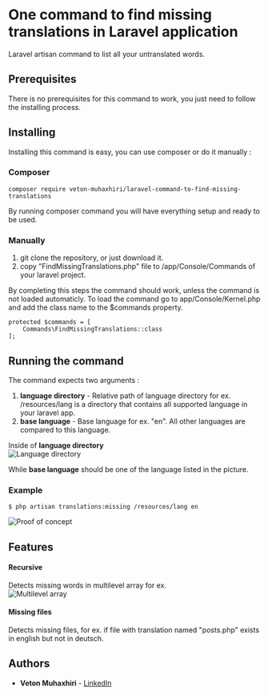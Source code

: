 # One command to find missing translations in Laravel application

Laravel artisan command to list all your untranslated words. 

## Prerequisites

There is no prerequisites for this command to work, you just need to follow the installing process.

## Installing

Installing this command is easy, you can use composer or do it manually :
### Composer

```
composer require veton-muhaxhiri/laravel-command-to-find-missing-translations
```
By running composer command you will have everything setup and ready to be used.

### Manually
1. git clone the repository, or just download it.
2. copy "FindMissingTranslations.php" file to /app/Console/Commands of your laravel project.

By completing this steps the command should work, unless the command is not loaded automaticly.
To load the command go to app/Console/Kernel.php and add the class name to the $commands property.

```
protected $commands = [
    Commands\FindMissingTranslations::class
];
```

## Running the command

The command expects two arguments :
1. **language directory** - Relative path of language directory for ex. /resources/lang is a directory that contains all supported language in your laravel app.
2. **base language** - Base language for ex. "en". All other languages are compared to this language.

Inside of **language directory**  
![Language directory](https://i.imgur.com/eXGlUI8.png)

While **base language** should be one of the language listed in the picture.

### Example
```
$ php artisan translations:missing /resources/lang en
```
![Proof of concept](https://imgur.com/PNxv82D.png)

## Features
#### Recursive
Detects missing words in multilevel array for ex.  
![Multilevel array](https://imgur.com/Hn4YQB7.png)

#### Missing files
Detects missing files, for ex. if file with translation named "posts.php" exists in english but not in deutsch.
## Authors

* **Veton Muhaxhiri** - [LinkedIn](https://www.linkedin.com/in/veton-muhaxhiri-815113196)




